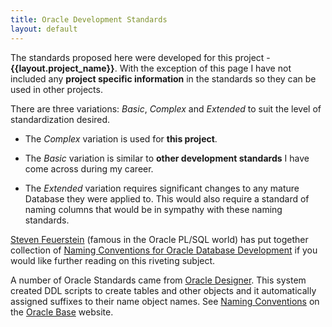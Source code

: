```yaml
---
title: Oracle Development Standards
layout: default
---
```

The standards proposed here were developed for this project - **{{layout.project_name}}**. With the exception of this page I have not included any **project specific information** in the standards so they can be used in other projects.

There are three variations: *Basic*, *Complex* and *Extended* to suit the level of standardization desired.

* The *Complex* variation is used for **this project**.

* The *Basic* variation is similar to **other development standards** I have come across during my career.

* The *Extended* variation requires significant changes to any mature Database they were applied to. This would also require a standard of naming columns that would be in sympathy with these naming standards.

[Steven Feuerstein](https://stevenfeuerstein.com/) (famous in the Oracle PL/SQL world) has put together collection of [Naming Conventions for Oracle Database Development](http://stevenfeuersteinonplsql.blogspot.com/2016/10/naming-conventions-for-oracle-database.html) if you would like further reading on this riveting subject.

A number of Oracle Standards came from [Oracle Designer](https://www.oracle.com/technetwork/developer-tools/designer/overview/index-082236.html). This system created DDL scripts to create tables and other objects and it automatically assigned suffixes to their name object names. See [Naming Conventions](https://oracle-base.com/articles/misc/naming-conventions) on the [Oracle Base](https://oracle-base.com/) website.   
